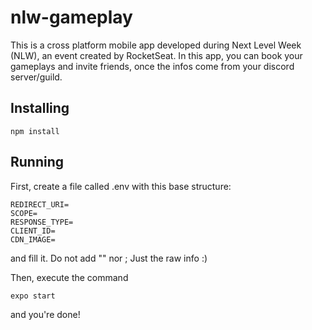 # nlw-gameplay

This is a cross platform mobile app developed during Next Level Week (NLW), an event created by RocketSeat.
In this app, you can book your gameplays and invite friends, once the infos come from your discord server/guild.

## Installing
```
npm install
```
## Running
First, create a file called .env with this base structure:
```
REDIRECT_URI=
SCOPE=
RESPONSE_TYPE=
CLIENT_ID=
CDN_IMAGE=
```
and fill it. Do not add "" nor ;
Just the raw info :)

Then, execute the command
```
expo start
```
and you're done!
